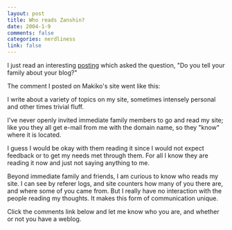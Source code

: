 ```yaml
--- 
layout: post
title: Who reads Zanshin?
date: 2004-1-9
comments: false
categories: nerdliness
link: false
---
```

I just read an interesting <a href="http://www.makikoitoh.com/archives/2004/01/09/do_you_tell_your_family.php" title="makiko itoh">posting</a> which asked the question, "Do you tell your family about your blog?"

The comment I posted on Makiko's site went like this:
<p class="quote"> I write about a variety of topics on my site, sometimes intensely personal and other times trivial fluff.</p>
I've never openly invited immediate family members to go and read my site; like you they all get e-mail from me with the domain name, so they "know" where it is located.

I guess I would be okay with them reading it since I would not expect feedback or to get my needs met through them. For all I know they are reading it now and just not saying anything to me.

Beyond immediate family and friends, I am curious to know who reads my site. I can see by referer logs, and site counters how many of you there are, and where some of you came from. But I really have no interaction with the people reading my thoughts. It makes this form of communication unique.

Click the comments link below and let me know who you are, and whether or not you have a weblog.
